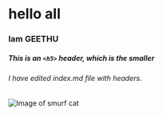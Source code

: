 # hello all

### Iam GEETHU

##### This is an `<h5>` header, which is the smaller
















###### I have edited index.md file with headers.

![Image of smurf cat](https://cdn.imgchest.com/files/my2pcavrjd7.jpg)




